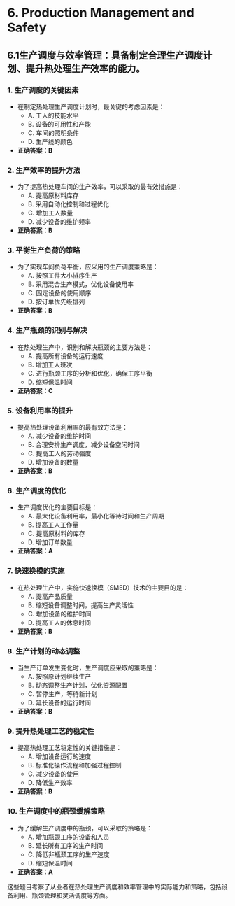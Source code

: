 # 6. **Production Management and Safety**
## 6.1**生产调度与效率管理**：具备制定合理生产调度计划、提升热处理生产效率的能力。
### 1. **生产调度的关键因素**
   - 在制定热处理生产调度计划时，最关键的考虑因素是：
     - A. 工人的技能水平
     - B. 设备的可用性和产能
     - C. 车间的照明条件
     - D. 生产线的颜色
   - **正确答案：B**

### 2. **生产效率的提升方法**
   - 为了提高热处理车间的生产效率，可以采取的最有效措施是：
     - A. 提高原材料库存
     - B. 采用自动化控制和过程优化
     - C. 增加工人数量
     - D. 减少设备的维护频率
   - **正确答案：B**

### 3. **平衡生产负荷的策略**
   - 为了实现车间负荷平衡，应采用的生产调度策略是：
     - A. 按照工件大小排序生产
     - B. 采用混合生产模式，优化设备使用率
     - C. 固定设备的使用顺序
     - D. 按订单优先级排列
   - **正确答案：B**

### 4. **生产瓶颈的识别与解决**
   - 在热处理生产中，识别和解决瓶颈的主要方法是：
     - A. 提高所有设备的运行速度
     - B. 增加工人班次
     - C. 进行瓶颈工序的分析和优化，确保工序平衡
     - D. 缩短保温时间
   - **正确答案：C**

### 5. **设备利用率的提升**
   - 提高热处理设备利用率的最有效方法是：
     - A. 减少设备的维护时间
     - B. 合理安排生产调度，减少设备空闲时间
     - C. 提高工人的劳动强度
     - D. 增加设备的数量
   - **正确答案：B**

### 6. **生产调度的优化**
   - 生产调度优化的主要目标是：
     - A. 最大化设备利用率，最小化等待时间和生产周期
     - B. 提高工人工作量
     - C. 提高原材料的库存
     - D. 增加订单数量
   - **正确答案：A**

### 7. **快速换模的实施**
   - 在热处理生产中，实施快速换模（SMED）技术的主要目的是：
     - A. 提高产品质量
     - B. 缩短设备调整时间，提高生产灵活性
     - C. 增加设备的维护时间
     - D. 提高工人的休息时间
   - **正确答案：B**

### 8. **生产计划的动态调整**
   - 当生产订单发生变化时，生产调度应采取的策略是：
     - A. 按照原计划继续生产
     - B. 动态调整生产计划，优化资源配置
     - C. 暂停生产，等待新计划
     - D. 延长设备的运行时间
   - **正确答案：B**

### 9. **提升热处理工艺的稳定性**
   - 提高热处理工艺稳定性的关键措施是：
     - A. 增加设备运行的速度
     - B. 标准化操作流程和加强过程控制
     - C. 减少设备的使用
     - D. 降低生产效率
   - **正确答案：B**

### 10. **生产调度中的瓶颈缓解策略**
   - 为了缓解生产调度中的瓶颈，可以采取的策略是：
     - A. 增加瓶颈工序的设备和人员
     - B. 延长所有工序的生产时间
     - C. 降低非瓶颈工序的生产速度
     - D. 缩短保温时间
   - **正确答案：A**

这些题目考察了从业者在热处理生产调度和效率管理中的实际能力和策略，包括设备利用、瓶颈管理和灵活调度等方面。